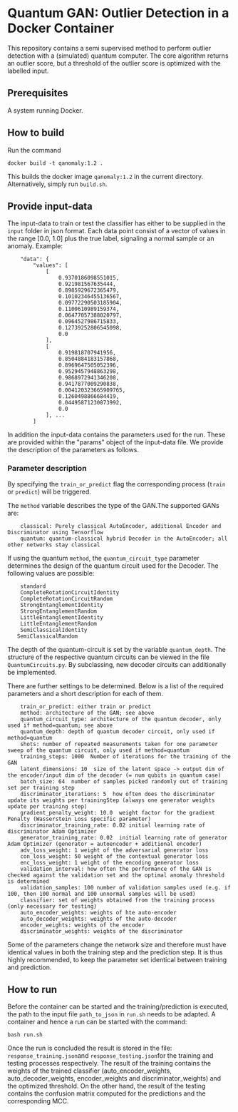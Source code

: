 # Quantum GAN: Outlier Detection in a Docker Container
This repository contains a semi supervised method to perform outlier detection with a (simulated) quantum computer.
The core algorithm returns an outlier score, but a threshold of the outlier score is optimized with the labelled input.

## Prerequisites
A system running Docker.
## How to build
Run the command
```
docker build -t qanomaly:1.2 .
```
This builds the docker image `qanomaly:1.2` in the current directory. Alternatively, simply run `build.sh`.

## Provide input-data
The input-data to train or test the classifier has either to be supplied in the `input` folder in json format.
Each data point consist of a vector of values in the range [0.0, 1.0] plus the true label, signaling a normal sample or an
anomaly. Example:
```
    "data": {
        "values": [
            [
                0.9370186098551015,
                0.921981567635444,
                0.8985929672365479,
                0.10102346455136567,
                0.09772290503185904,
                0.1100610989159374,
                0.06477057388020797,
                0.0964527986715833,
                0.12739252806545098,
                0.0
            ],
            [
                0.919818707941956,
                0.8504884183157868,
                0.8969647505052396,
                0.9529457948863298,
                0.9868972941346208,
                0.9417877009290838,
                0.004120323665909765,
                0.1260498866684419,
                0.04495871230873992,
                0.0
            ], ...
        ]
```

In addition the input-data contains the parameters used for the run. These are provided within the "params" object of the input-data file.
We provide the description of the parameters as follows.
### Parameter description
By specifying the `train_or_predict` flag the corresponding process (`train` or `predict`) will be triggered.

The `method` variable describes the type of the GAN.The supported GANs are:
```
    classical: Purely classical AutoEncoder, additional Encoder and Discriminator using Tensorflow
    quantum: quantum-classical hybrid Decoder in the AutoEncoder; all other networks stay classical
```

If using the quantum `method`, the `quantum_circuit_type` parameter determines the design of the quantum circuit used for the Decoder.
The following values are possible:

```
    standard
    CompleteRotationCircuitIdentity
    CompleteRotationCircuitRandom
    StrongEntanglementIdentity
    StrongEntanglementRandom
    LittleEntanglementIdentity
    LittleEntanglementRandom
    SemiClassicalIdentity
   SemiClassicalRandom
```


The depth of the quantum-circuit is set by the variable `quantum_depth`. The structure of the respective quantum circuits can be viewed in the file `QuantumCircuits.py`. By subclassing, new
decoder circuits can additionally be implemented.

There are further settings to be determined. Below is a list of the required parameters and a short description for each of them.
```
    train_or_predict: either train or predict
    method: architecture of the GAN; see above
    quantum_circuit_type: architecture of the quantum decoder, only used if method=quantum; see above
    quantum_depth: depth of quantum decoder circuit, only used if method=quantum
    shots: number of repeated measurements taken for one parameter sweep of the quantum circuit, only used if method=quantum 
    training_steps: 1000  Number of iterations for the training of the GAN
    latent_dimensions: 10  size of the latent space -> output dim of the encoder/input dim of the decoder (= num qubits in quantum case)
    batch_size: 64  number of samples picked randomly out of training set per training step
    discriminator_iterations: 5  how often does the discriminator update its weights per trainingStep (always one generator weights update per training step)
    gradient_penalty_weight: 10.0  weight factor for the gradient Penalty (Wasserstein Loss specific parameter)
    discriminator_training_rate: 0.02 initial learning rate of discriminator Adam Optimizer
    generator_training_rate: 0.02  initial learning rate of generator Adam Optimizer (generator = autoencoder + additional encoder)
    adv_loss_weight: 1 weight of the adversarial generator loss
    con_loss_weight: 50 weight of the contextual generator loss
    enc_loss_weight: 1 weight of the encoding generator loss
    validation_interval: how often the performance of the GAN is checked against the validation set and the optimal anomaly threshold is determined
    validation_samples: 100 number of validation samples used (e.g. if 100, then 100 normal and 100 unnormal samples will be used)
    classifier: set of weights obtained from the training process (only necessary for testing)
	auto_encoder_weights: weights of hte auto-encoder
	auto_decoder_weights: weights of the auto-decoder
	encoder_weights: weights of the encoder
	discriminator_weights: weights of the discriminator
```
Some of the parameters change the network size and therefore must have identical values in both the training step and the prediction step. It is thus highly recommended, to keep the parameter set identical between training and prediction.

## How to run
Before the container can be started and the training/prediction is executed, the path to the input file `path_to_json` in `run.sh` needs to be adapted. A container and hence a run can be started with the command:
```
bash run.sh
```
Once the run is concluded the result is stored in the file: `response_training.json`and `response_testing.json`for the training and testing processes respectively. The result of the training contains the weights of the trained classifier (auto_encoder_weights, auto_decoder_weights, encoder_weights and discriminator_weights) and the optimized threshold. On the other hand, the result of the testing contains the confusion matrix computed for the predictions and the corresponding MCC.